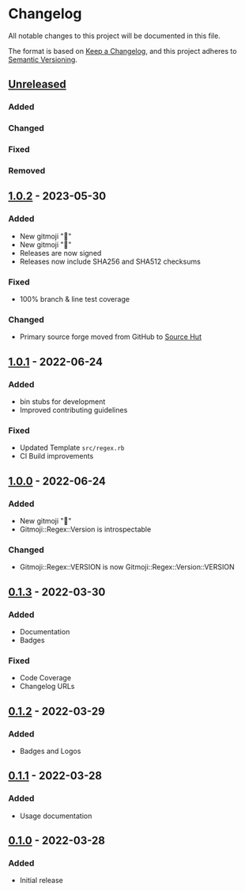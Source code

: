 # Changelog
All notable changes to this project will be documented in this file.

The format is based on [Keep a Changelog](https://keepachangelog.com/en/1.0.0/),
and this project adheres to [Semantic Versioning](https://semver.org/spec/v2.0.0.html).

## [Unreleased]
### Added
### Changed
### Fixed
### Removed

## [1.0.2] - 2023-05-30
### Added
- New gitmoji "🧵"
- New gitmoji "🦺"
- Releases are now signed
- Releases now include SHA256 and SHA512 checksums
### Fixed
- 100% branch & line test coverage
### Changed
- Primary source forge moved from GitHub to [Source Hut](https://git.sr.ht/~galtzo/gitmoji-regex)

## [1.0.1] - 2022-06-24
### Added
- bin stubs for development
- Improved contributing guidelines
### Fixed
- Updated Template `src/regex.rb`
- CI Build improvements

## [1.0.0] - 2022-06-24
### Added
- New gitmoji "💸"
- Gitmoji::Regex::Version is introspectable
### Changed
- Gitmoji::Regex::VERSION is now Gitmoji::Regex::Version::VERSION

## [0.1.3] - 2022-03-30
### Added
- Documentation
- Badges
### Fixed
- Code Coverage
- Changelog URLs

## [0.1.2] - 2022-03-29
### Added
- Badges and Logos

## [0.1.1] - 2022-03-28
### Added
- Usage documentation

## [0.1.0] - 2022-03-28
### Added
- Initial release

[Unreleased]: https://github.com/pboling/gitmoji-regex/compare/v1.0.2...HEAD
[1.0.2]: https://github.com/pboling/gitmoji-regex/compare/v1.0.1...v1.0.2
[1.0.1]: https://github.com/pboling/gitmoji-regex/compare/v1.0.0...v1.0.1
[1.0.0]: https://github.com/pboling/gitmoji-regex/compare/v0.1.3...v1.0.0
[0.1.3]: https://github.com/pboling/gitmoji-regex/compare/v0.1.2...v0.1.3
[0.1.2]: https://github.com/pboling/gitmoji-regex/compare/v0.1.1...v0.1.2
[0.1.1]: https://github.com/pboling/gitmoji-regex/compare/v0.1.0...v0.1.1
[0.1.0]: https://github.com/pboling/gitmoji-regex/compare/e71c6c3dad5bfd59ae2509531eaea3a16e21cb63...v0.1.0
